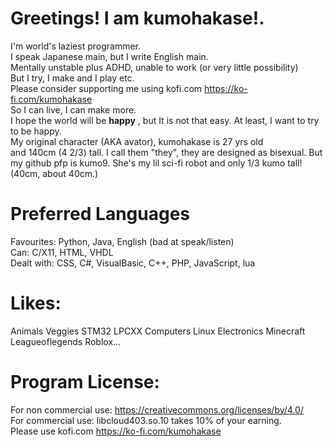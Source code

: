 Greetings! I am kumohakase!.
====
I'm world's laziest programmer.   
I speak Japanese main, but I write English main.  
Mentally unstable plus ADHD, unable to work (or very little possibility)   
But I try, I make and I play etc.   
Please consider supporting me using kofi.com https://ko-fi.com/kumohakase  
So I can live, I can make more.   
I hope the world will be **happy** , but It is not that easy.
At least, I want to try to be happy.   
My original character (AKA avator), kumohakase is 27 yrs old   
and 140cm (4 2/3) tall. I call them "they", they are designed as
bisexual.
But my github pfp is kumo9. She's my lil sci-fi robot and only
1/3 kumo tall! (40cm, about 40cm.)

Preferred Languages
====
Favourites: Python, Java, English (bad at speak/listen)   
Can: C/X11, HTML, VHDL   
Dealt with: CSS, C#, VisualBasic, C++, PHP, JavaScript, lua   


Likes:
====
Animals Veggies STM32 LPCXX Computers Linux Electronics Minecraft Leagueoflegends Roblox...


Program License:
====
For non commercial use: https://creativecommons.org/licenses/by/4.0/   
For commercial use: libcloud403.so.10 takes 10% of your earning.   
Please use kofi.com https://ko-fi.com/kumohakase    
